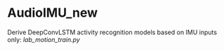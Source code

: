 # AudioIMU_new

Derive DeepConvLSTM activity recognition models based on IMU inputs only: _lab_motion_train.py_

